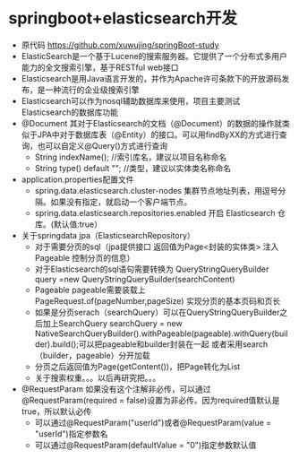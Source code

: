 # springboot+elasticsearch开发
- 原代码 https://github.com/xuwujing/springBoot-study
- ElasticSearch是一个基于Lucene的搜索服务器。它提供了一个分布式多用户能力的全文搜索引擎，基于RESTful web接口
- Elasticsearch是用Java语言开发的，并作为Apache许可条款下的开放源码发布，是一种流行的企业级搜索引擎
- Elasticsearch可以作为nosql辅助数据库来使用，项目主要测试 Elasticsearch的数据库功能
- @Document 其对于Elasticsearch的文档（@Document）的数据的操作就类似于JPA中对于数据库表（@Entity）的接口。可以用findByXX的方式进行查询，也可以自定义@Query()方式进行查询
  - String indexName(); //索引库名，建议以项目名称命名
  - String type() default ""; //类型，建议以实体类名称命名
- application.properties配置文件
  - spring.data.elasticsearch.cluster-nodes 集群节点地址列表，用逗号分隔。如果没有指定，就启动一个客户端节点。
  - spring.data.elasticsearch.repositories.enabled 开启 Elasticsearch 仓库。(默认值:true）
- 关于springdata jpa（ElasticsearchRepository）
  - 对于需要分页的sql（jpa提供接口 返回值为Page<封装的实体类> 注入Pageable 控制分页的信息）
  - 对于Elasticsearch的sql语句需要转换为 QueryStringQueryBuilder query =new QueryStringQueryBuilder(searchContent)
  - Pageable pageable需要装载上PageRequest.of(pageNumber,pageSize) 实现分页的基本页码和页长 
  - 如果是分页serach（searchQuery）可以在QueryStringQueryBuilder之后加上SearchQuery searchQuery = new NativeSearchQueryBuilder().withPageable(pageable).withQuery(builder).build();可以把pageable和builder封装在一起
  或者采用search（builder，pageable）分开加载
  - 分页之后返回值为Page<User>(getContent())，把Page<User>转化为List<User>
  - 关于搜索权重。。。以后再研究把。。。
- @RequestParam 如果没有这个注解非必传，可以通过@RequestParam(required = false)设置为非必传。因为required值默认是true，所以默认必传
  - 可以通过@RequestParam("userId")或者@RequestParam(value = "userId")指定参数名
  - 可以通过@RequestParam(defaultValue = "0")指定参数默认值
